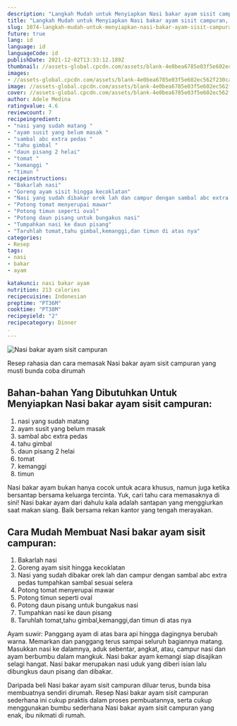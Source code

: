 ```yaml
---
description: "Langkah Mudah untuk Menyiapkan Nasi bakar ayam sisit campuran, Lezat"
title: "Langkah Mudah untuk Menyiapkan Nasi bakar ayam sisit campuran, Lezat"
slug: 1074-langkah-mudah-untuk-menyiapkan-nasi-bakar-ayam-sisit-campuran-lezat
future: true
lang: id
language: id
languageCode: id
publishDate: 2021-12-02T13:33:12.189Z 
thumbnail: //assets-global.cpcdn.com/assets/blank-4e0bea6785e03f5e602ec562f230caae08da540cada707380b4fe1bbebba43da.png
images:
- //assets-global.cpcdn.com/assets/blank-4e0bea6785e03f5e602ec562f230caae08da540cada707380b4fe1bbebba43da.png
image: //assets-global.cpcdn.com/assets/blank-4e0bea6785e03f5e602ec562f230caae08da540cada707380b4fe1bbebba43da.png
cover: //assets-global.cpcdn.com/assets/blank-4e0bea6785e03f5e602ec562f230caae08da540cada707380b4fe1bbebba43da.png
author: Adele Medina
ratingvalue: 4.6
reviewcount: 7
recipeingredient:
- "nasi yang sudah matang "
- "ayam susit yang belum masak "
- "sambal abc extra pedas "
- "tahu gimbal "
- "daun pisang 2 helai"
- "tomat "
- "kemanggi "
- "timun "
recipeinstructions:
- "Bakarlah nasi"
- "Goreng ayam sisit hingga kecoklatan"
- "Nasi yang sudah dibakar orek lah dan campur dengan sambal abc extra pedas tumpahkan sambal sesuai selera"
- "Potong tomat menyerupai mawar"
- "Potong timun seperti oval"
- "Potong daun pisang untuk bungakus nasi"
- "Tumpahkan nasi ke daun pisang"
- "Taruhlah tomat,tahu gimbal,kemanggi,dan timun di atas nya"
categories:
- Resep
tags:
- nasi
- bakar
- ayam

katakunci: nasi bakar ayam 
nutrition: 213 calories
recipecuisine: Indonesian
preptime: "PT36M"
cooktime: "PT38M"
recipeyield: "2"
recipecategory: Dinner
. 
---
```



![Nasi bakar ayam sisit campuran](//assets-global.cpcdn.com/assets/blank-4e0bea6785e03f5e602ec562f230caae08da540cada707380b4fe1bbebba43da.png)

Resep rahasia dan cara memasak  Nasi bakar ayam sisit campuran yang musti bunda coba dirumah

<!--inarticleads1-->

## Bahan-bahan Yang Dibutuhkan Untuk Menyiapkan Nasi bakar ayam sisit campuran:

1. nasi yang sudah matang 
1. ayam susit yang belum masak 
1. sambal abc extra pedas 
1. tahu gimbal 
1. daun pisang 2 helai
1. tomat 
1. kemanggi 
1. timun 

Nasi bakar ayam bukan hanya cocok untuk acara khusus, namun juga ketika bersantap bersama keluarga tercinta. Yuk, cari tahu cara memasaknya di sini! Nasi bakar ayam dari dahulu kala adalah santapan yang menggiurkan saat makan siang. Baik bersama rekan kantor yang tengah merayakan. 

<!--inarticleads2-->

## Cara Mudah Membuat Nasi bakar ayam sisit campuran:

1. Bakarlah nasi
1. Goreng ayam sisit hingga kecoklatan
1. Nasi yang sudah dibakar orek lah dan campur dengan sambal abc extra pedas tumpahkan sambal sesuai selera
1. Potong tomat menyerupai mawar
1. Potong timun seperti oval
1. Potong daun pisang untuk bungakus nasi
1. Tumpahkan nasi ke daun pisang
1. Taruhlah tomat,tahu gimbal,kemanggi,dan timun di atas nya


Ayam suwir: Panggang ayam di atas bara api hingga dagingnya berubah warna. Memarkan dan panggang terus sampai seluruh bagiannya matang. Masukkan nasi ke dalamnya, aduk sebentar, angkat, atau, campur nasi dan ayam berbumbu dalam mangkuk. Nasi bakar ayam kemangi siap disajikan selagi hangat. Nasi bakar merupakan nasi uduk yang diberi isian lalu dibungkus daun pisang dan dibakar. 

Daripada   beli  Nasi bakar ayam sisit campuran  diluar terus, bunda  bisa membuatnya sendiri dirumah. Resep  Nasi bakar ayam sisit campuran  sederhana ini cukup praktis dalam proses pembuatannya, serta cukup menggunakan bumbu sederhana  Nasi bakar ayam sisit campuran  yang enak, ibu nikmati di rumah.
